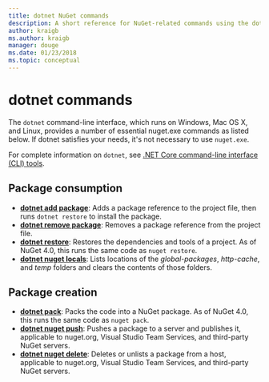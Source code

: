 ```yaml
---
title: dotnet NuGet commands
description: A short reference for NuGet-related commands using the dotnet command-line interface.
author: kraigb
ms.author: kraigb
manager: douge
ms.date: 01/23/2018
ms.topic: conceptual
---
```


# dotnet commands

The `dotnet` command-line interface, which runs on Windows, Mac OS X, and Linux, provides a number of essential nuget.exe commands as listed below. If dotnet satisfies your needs, it's not necessary to use `nuget.exe`.

For complete information on `dotnet`, see [.NET Core command-line interface (CLI) tools](/dotnet/core/tools/?tabs=netcore2x).

## Package consumption

- [**dotnet add package**](/dotnet/core/tools/dotnet-add-package): Adds a package reference to the project file, then runs `dotnet restore` to install the package.
- [**dotnet remove package**](/dotnet/core/tools/dotnet-remove-package): Removes a package reference from the project file.
- [**dotnet restore**](/dotnet/core/tools/dotnet-restore?tabs=netcore2x): Restores the dependencies and tools of a project. As of NuGet 4.0, this runs the same code as `nuget restore`.
- [**dotnet nuget locals**](/dotnet/core/tools/dotnet-nuget-locals): Lists locations of the *global-packages*, *http-cache*, and *temp* folders and clears the contents of those folders.

## Package creation

- [**dotnet pack**](/dotnet/core/tools/dotnet-pack?tabs=netcore2x): Packs the code into a NuGet package. As of NuGet 4.0, this runs the same code as `nuget pack`.
- [**dotnet nuget push**](/dotnet/core/tools/dotnet-nuget-push): Pushes a package to a server and publishes it, applicable to nuget.org, Visual Studio Team Services, and third-party NuGet servers.
- [**dotnet nuget delete**](/dotnet/core/tools/dotnet-nuget-delete): Deletes or unlists a package from a host, applicable to nuget.org, Visual Studio Team Services, and third-party NuGet servers.
